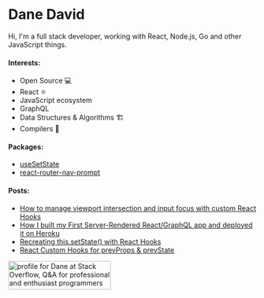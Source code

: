 # Dane David

Hi, I'm a full stack developer, working with React, Node.js, Go and other JavaScript things.

#### Interests:

- Open Source 💻
- React ⚛
- JavaScript ecosystem
- GraphQL
- Data Structures & Algorithms 🏗
- Compilers 🐉

#### Packages:

- [useSetState](https://www.npmjs.com/package/@danedavid/usesetstate)
- [react-router-nav-prompt](https://www.npmjs.com/package/react-router-nav-prompt)

#### Posts:

- [How to manage viewport intersection and input focus with custom React Hooks](https://medium.com/free-code-camp/how-to-manage-viewport-intersection-and-input-focus-with-custom-react-hooks-1ec3403a8d80)
- [How I built my First Server-Rendered React/GraphQL app and deployed it on Heroku](https://medium.com/chingu/how-i-built-my-first-server-rendered-react-graphql-app-and-deployed-it-on-heroku-a078e934a8c5)
- [Recreating this.setState() with React Hooks](https://dev.to/this_dane/recreating-this-setstate-with-react-hooks-42im)
- [React Custom Hooks for prevProps & prevState](https://dev.to/this_dane/react-custom-hooks-for-prevprops-prevstate-15ho)

<a href="https://stackoverflow.com/users/6473435/dane"><img src="https://stackoverflow.com/users/flair/6473435.png" width="208" height="58" alt="profile for Dane at Stack Overflow, Q&amp;A for professional and enthusiast programmers" title="profile for Dane at Stack Overflow, Q&amp;A for professional and enthusiast programmers"></a>
